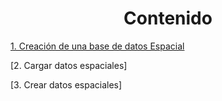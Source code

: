 <center><h1>Contenido</h1></center>

[1. Creación de una base de datos Espacial](https://chlopezgis.github.io/base_datos_espaciales/creacion)

[2. Cargar datos espaciales]

[3. Crear datos espaciales]
